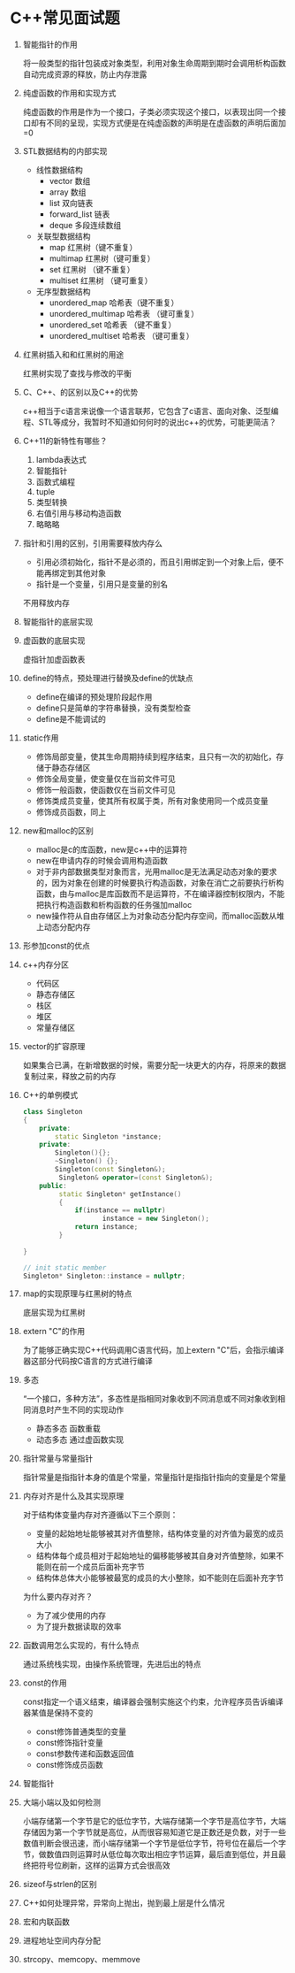 # C++常见面试题

1. 智能指针的作用

   将一般类型的指针包装成对象类型，利用对象生命周期到期时会调用析构函数自动完成资源的释放，防止内存泄露

2. 纯虚函数的作用和实现方式

   纯虚函数的作用是作为一个接口，子类必须实现这个接口，以表现出同一个接口却有不同的呈现，实现方式便是在纯虚函数的声明是在虚函数的声明后面加=0

3. STL数据结构的内部实现

   - 线性数据结构
     - vector 数组
     - array 数组
     - list 双向链表
     - forward_list 链表
     - deque 多段连续数组
   - 关联型数据结构
     - map 红黑树（键不重复）
     - multimap 红黑树（键可重复）
     - set 红黑树 （键不重复）
     - multiset 红黑树 （键可重复）
   - 无序型数据结构
     - unordered_map 哈希表（键不重复）
     - unordered_multimap 哈希表 （键可重复）
     - unordered_set 哈希表 （键不重复）
     - unordered_multiset 哈希表 （键可重复）

4. 红黑树插入和和红黑树的用途

   红黑树实现了查找与修改的平衡

5. C、C++、的区别以及C++的优势

   c++相当于c语言来说像一个语言联邦，它包含了c语言、面向对象、泛型编程、STL等成分，我暂时不知道如何何时的说出c++的优势，可能更简洁？

6. C++11的新特性有哪些？

   1. lambda表达式
   2. 智能指针
   3. 函数式编程
   4. tuple
   5. 类型转换
   6. 右值引用与移动构造函数
   7. 略略略

7. 指针和引用的区别，引用需要释放内存么

   - 引用必须初始化，指针不是必须的，而且引用绑定到一个对象上后，便不能再绑定到其他对象
   - 指针是一个变量，引用只是变量的别名

   不用释放内存

8. 智能指针的底层实现

9. 虚函数的底层实现

   虚指针加虚函数表

10. define的特点，预处理进行替换及define的优缺点

    - define在编译的预处理阶段起作用
    - define只是简单的字符串替换，没有类型检查
    - define是不能调试的

11. static作用

    - 修饰局部变量，使其生命周期持续到程序结束，且只有一次的初始化，存储于静态存储区
    - 修饰全局变量，使变量仅在当前文件可见
    - 修饰一般函数，使函数仅在当前文件可见
    - 修饰类成员变量，使其所有权属于类，所有对象使用同一个成员变量
    - 修饰成员函数，同上

12. new和malloc的区别

    - malloc是c的库函数，new是c++中的运算符
    - new在申请内存的时候会调用构造函数
    - 对于非内部数据类型对象而言，光用malloc是无法满足动态对象的要求的，因为对象在创建的时候要执行构造函数，对象在消亡之前要执行析构函数，由与malloc是库函数而不是运算符，不在编译器控制权限内，不能把执行构造函数和析构函数的任务强加malloc
    - new操作符从自由存储区上为对象动态分配内存空间，而malloc函数从堆上动态分配内存

13. 形参加const的优点

14. c++内存分区

    - 代码区
    - 静态存储区
    - 栈区
    - 堆区
    - 常量存储区

15. vector的扩容原理

    如果集合已满，在新增数据的时候，需要分配一块更大的内存，将原来的数据复制过来，释放之前的内存

16. C++的单例模式

    ```c++
    class Singleton
    {
        private:
        	static Singleton *instance;
        private:
        	Singleton(){};
            ~Singleton() {};
            Singleton(const Singleton&);
             Singleton& operator=(const Singleton&);
        public:
        	 static Singleton* getInstance()
             {
                 if(instance == nullptr)
                     	instance = new Singleton();
                 return instance;
             }
        
    }
    
    // init static member
    Singleton* Singleton::instance = nullptr;
    ```

17. map的实现原理与红黑树的特点

    底层实现为红黑树

18. extern "C"的作用

    为了能够正确实现C++代码调用C语言代码，加上extern "C"后，会指示编译器这部分代码按C语言的方式进行编译

19. 多态

    “一个接口，多种方法”，多态性是指相同对象收到不同消息或不同对象收到相同消息时产生不同的实现动作

    - 静态多态 函数重载
    - 动态多态 通过虚函数实现

20. 指针常量与常量指针

    指针常量是指指针本身的值是个常量，常量指针是指指针指向的变量是个常量

21. 内存对齐是什么及其实现原理

    对于结构体变量内存对齐遵循以下三个原则：

    - 变量的起始地址能够被其对齐值整除，结构体变量的对齐值为最宽的成员大小
    - 结构体每个成员相对于起始地址的偏移能够被其自身对齐值整除，如果不能则在前一个成员后面补充字节
    - 结构体总体大小能够被最宽的成员的大小整除，如不能则在后面补充字节

    为什么要内存对齐？

    - 为了减少使用的内存
    - 为了提升数据读取的效率

22. 函数调用怎么实现的，有什么特点

    通过系统栈实现，由操作系统管理，先进后出的特点

23. const的作用

    const指定一个语义结束，编译器会强制实施这个约束，允许程序员告诉编译器某值是保持不变的

    - const修饰普通类型的变量
    - const修饰指针变量
    - const参数传递和函数返回值
    - const修饰成员函数

24. 智能指针

25. 大端小端以及如何检测

    小端存储第一个字节是它的低位字节，大端存储第一个字节是高位字节，大端存储因为第一个字节就是高位，从而很容易知道它是正数还是负数，对于一些数值判断会很迅速，而小端存储第一个字节是低位字节，符号位在最后一个字节，做数值四则运算时从低位每次取出相应字节运算，最后直到低位，并且最终把符号位刷新，这样的运算方式会很高效

26. sizeof与strlen的区别

27. C++如何处理异常，异常向上抛出，抛到最上层是什么情况

28. 宏和内联函数

29. 进程地址空间内存分配

30. strcopy、memcopy、memmove